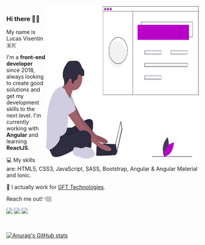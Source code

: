 <img src="https://raw.githubusercontent.com/lvisentin/lvisentin/main/programmer3.svg" width="400px" height="400px" align="right">

### Hi there 👋🏽

My name is Lucas Visentin 🇧🇷

I'm a **front-end developer** since 2018, always looking to create good solutions and get my development skills to the next level.
I'm currently working with **Angular** and learning **ReactJS**.

💻 My skills are: HTML5, CSS3, JavaScript, SASS, Bootstrap, Angular & Angular Material and Ionic.

💼 I actually work for <a href="https://www.gft.com/int/en/index/">GFT Technologies</a>.

Reach me out! 👇🏽

<p align="left">
  <a href="https://www.instagram.com/_lvisentin/" alt="Instagram">
  <img src="https://img.shields.io/badge/-Instagram-DF0174?style=for-the-badge&logo=instagram&logoColor=white&link=https://www.instagram.com/iuricoding/"/></a>
  
  <a href="https://www.linkedin.com/in/lvisentin" alt="Linkedin">
  <img src="https://img.shields.io/badge/-Linkedin-0e76a8?style=for-the-badge&logo=Linkedin&logoColor=white&link=https://www.linkedin.com/in/iuricode" /></a>
  
  <a href="mailto:lvise.batista@gmail.com" alt="Gmail">
  <img src="https://img.shields.io/badge/-Gmail-c14438?style=for-the-badge&logo=Gmail&logoColor=white&link=mailto:lvise.batista@gmail.com">
</p>
<br>

[![Anurag's GitHub stats](https://github-readme-stats.vercel.app/api?username=lvisentin&show_icons=true&theme=radical)](https://github.com/anuraghazra/github-readme-stats)

